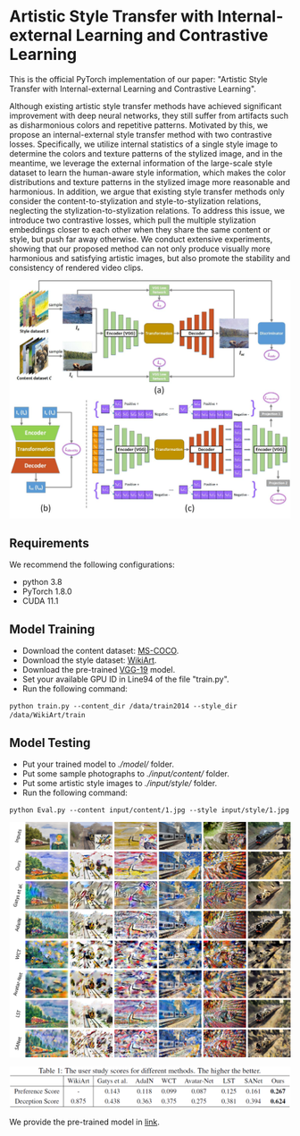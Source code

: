 # Artistic Style Transfer with Internal-external Learning and Contrastive Learning
This is the official PyTorch implementation of our paper: "Artistic Style Transfer with Internal-external Learning and Contrastive Learning".  

Although existing artistic style transfer methods have achieved significant improvement with deep neural networks, they still suffer from artifacts such as disharmonious colors and repetitive patterns. Motivated by this, we propose an internal-external style transfer method with two contrastive losses. Specifically, we utilize internal statistics of a single style image to determine the colors and texture patterns of the stylized image, and in the meantime, we leverage the external information of the large-scale style dataset to learn the human-aware style information, which makes the color distributions and texture patterns in the stylized image more reasonable and harmonious. In addition, we argue that existing style transfer methods only consider the content-to-stylization and style-to-stylization relations, neglecting the stylization-to-stylization relations. To address this issue, we introduce two contrastive losses, which pull the multiple stylization embeddings closer to each other when they share the same content or style, but push far away otherwise. We conduct extensive experiments, showing that our proposed method can not only produce visually more harmonious and satisfying artistic images, but also promote the stability and consistency of rendered video clips.

<div align=center>
<img src="https://github.com/HalbertCH/IEContraAST/blob/main/figures/pipeline.jpg" width="800" alt="Pipeline"/><br/>
</div>
  
## Requirements  
We recommend the following configurations:  
- python 3.8
- PyTorch 1.8.0
- CUDA 11.1

## Model Training  
- Download the content dataset: [MS-COCO](https://cocodataset.org/#download).
- Download the style dataset: [WikiArt](https://www.kaggle.com/c/painter-by-numbers).
- Download the pre-trained [VGG-19](https://drive.google.com/file/d/11uddn7sfe8DurHMXa0_tPZkZtYmumRNH/view?usp=sharing) model.
- Set your available GPU ID in Line94 of the file "train.py".
- Run the following command:
```
python train.py --content_dir /data/train2014 --style_dir /data/WikiArt/train
```

## Model Testing
- Put your trained model to *./model/* folder.
- Put some sample photographs to *./input/content/* folder.
- Put some artistic style images to *./input/style/* folder.
- Run the following command:
```
python Eval.py --content input/content/1.jpg --style input/style/1.jpg
```
![image](https://github.com/HalbertCH/IEContraAST/blob/main/figures/comparison.jpg) 

![image](https://github.com/HalbertCH/IEContraAST/blob/main/figures/table.png) 
  
We provide the pre-trained model in [link](https://drive.google.com/file/d/11uddn7sfe8DurHMXa0_tPZkZtYmumRNH/view?usp=sharing).  

